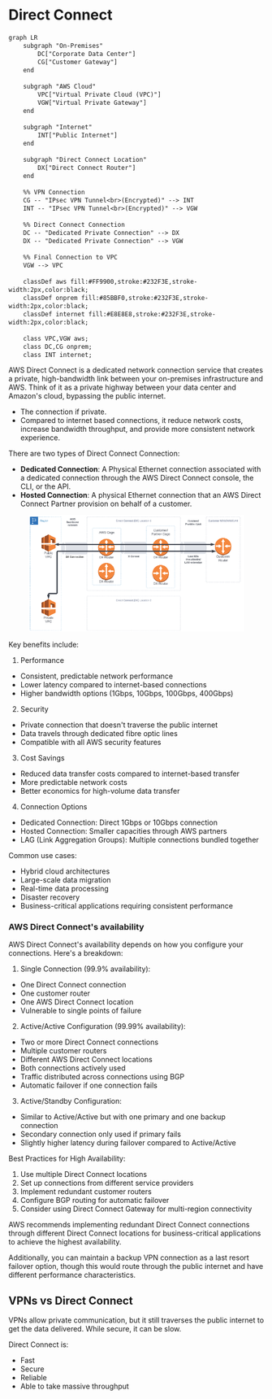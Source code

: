 # Direct Connect



```mermaid
graph LR
    subgraph "On-Premises"
        DC["Corporate Data Center"]
        CG["Customer Gateway"]
    end

    subgraph "AWS Cloud"
        VPC["Virtual Private Cloud (VPC)"]
        VGW["Virtual Private Gateway"]
    end

    subgraph "Internet"
        INT["Public Internet"]
    end
    
    subgraph "Direct Connect Location"
        DX["Direct Connect Router"]
    end

    %% VPN Connection
    CG -- "IPsec VPN Tunnel<br>(Encrypted)" --> INT
    INT -- "IPsec VPN Tunnel<br>(Encrypted)" --> VGW
    
    %% Direct Connect Connection
    DC -- "Dedicated Private Connection" --> DX
    DX -- "Dedicated Private Connection" --> VGW
    
    %% Final Connection to VPC
    VGW --> VPC

    classDef aws fill:#FF9900,stroke:#232F3E,stroke-width:2px,color:black;
    classDef onprem fill:#85BBF0,stroke:#232F3E,stroke-width:2px,color:black;
    classDef internet fill:#E8E8E8,stroke:#232F3E,stroke-width:2px,color:black;
    
    class VPC,VGW aws;
    class DC,CG onprem;
    class INT internet;
```

AWS Direct Connect is a dedicated network connection service that creates a private, high-bandwidth link between your on-premises infrastructure and AWS. Think of it as a private highway between your data center and Amazon's cloud, bypassing the public internet.

* The connection if private.
* Compared to internet based connections, it reduce network costs, increase bandwidth throughput, and provide more consistent network experience.

There are two types of Direct Connect Connection:

* **Dedicated Connection**: A Physical Ethernet connection associated with a dedicated connection through the AWS Direct Connect console, the CLI, or the API.
* **Hosted Connection**: A physical Ethernet connection that an AWS Direct Connect Partner provision on behalf of a customer.&#x20;

<figure><img src="../../../../.gitbook/assets/image (25) (1) (1) (1) (1) (1) (1).png" alt=""><figcaption></figcaption></figure>



Key benefits include:

1. Performance

* Consistent, predictable network performance
* Lower latency compared to internet-based connections
* Higher bandwidth options (1Gbps, 10Gbps, 100Gbps, 400Gbps)

2. Security

* Private connection that doesn't traverse the public internet
* Data travels through dedicated fibre optic lines
* Compatible with all AWS security features

3. Cost Savings

* Reduced data transfer costs compared to internet-based transfer
* More predictable network costs
* Better economics for high-volume data transfer

4. Connection Options

* Dedicated Connection: Direct 1Gbps or 10Gbps connection
* Hosted Connection: Smaller capacities through AWS partners
* LAG (Link Aggregation Groups): Multiple connections bundled together

Common use cases:

* Hybrid cloud architectures
* Large-scale data migration
* Real-time data processing
* Disaster recovery
* Business-critical applications requiring consistent performance

### AWS Direct Connect's availability

AWS Direct Connect's availability depends on how you configure your connections. Here's a breakdown:

1. Single Connection (99.9% availability):

* One Direct Connect connection
* One customer router
* One AWS Direct Connect location
* Vulnerable to single points of failure

2. Active/Active Configuration (99.99% availability):

* Two or more Direct Connect connections
* Multiple customer routers
* Different AWS Direct Connect locations
* Both connections actively used
* Traffic distributed across connections using BGP
* Automatic failover if one connection fails

3. Active/Standby Configuration:

* Similar to Active/Active but with one primary and one backup connection
* Secondary connection only used if primary fails
* Slightly higher latency during failover compared to Active/Active

Best Practices for High Availability:

1. Use multiple Direct Connect locations
2. Set up connections from different service providers
3. Implement redundant customer routers
4. Configure BGP routing for automatic failover
5. Consider using Direct Connect Gateway for multi-region connectivity

AWS recommends implementing redundant Direct Connect connections through different Direct Connect locations for business-critical applications to achieve the highest availability.

Additionally, you can maintain a backup VPN connection as a last resort failover option, though this would route through the public internet and have different performance characteristics.





## VPNs vs Direct Connect

VPNs allow private communication, but it still traverses the public internet to get the data delivered. While secure, it can be slow.

Direct Connect is:

* Fast
* Secure
* Reliable
* Able to take massive throughput
